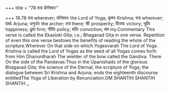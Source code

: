 +++
title = "78 यत्र योगेश्वरः"

+++
18.78 यत्र wherever; योगेश्वरः the Lord of Yoga; कृष्णः Krishna; यत्र
wherever; पार्थः Arjuna; धनुर्धरः the archer; तत्र there; श्रीः
prosperity; विजयः victory; भूतिः happiness; ध्रुवा firm; नीतिः policy;
मतिः conviction; मम my.Commentary This verse is called the Ekasloki
Gita; i.e.; Bhagavad Gita in one verse. Repetition of even this one
verse bestows the benefits of reading the whole of the
scripture.Wherever On that side on which.Yogesvarah The Lord of Yoga.
Krishna is called the Lord of Yogas as the seed of all Yogas comes forth
from Him.Dhanurdharah The wielder of the bow called the Gandiva. There
On the side of the Pandavas.Thus in the Upanishads of the glorious
Bhagavad Gita; the science of the Eternal; the scripture of Yoga; the
dialogue between Sri Krishna and Arjuna; ends the eighteenth discourse
entitledThe Yoga of Liberation by Renunciation.OM SHANTIH SHANTIH
SHANTIH ,,
